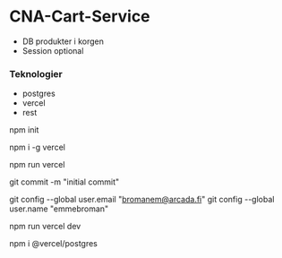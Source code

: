 # CNA-Cart-Service
* DB produkter i korgen
* Session optional

### Teknologier
* postgres
* vercel
* rest



npm init 

npm i -g vercel

 npm run vercel

git commit -m "initial commit"

git config --global user.email "bromanem@arcada.fi"
git config --global user.name "emmebroman"

npm run vercel dev

npm i @vercel/postgres
